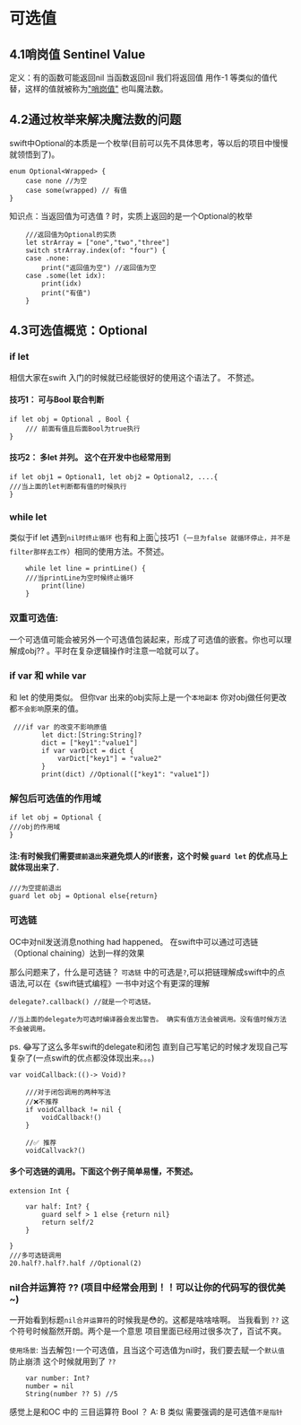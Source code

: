 # 可选值

##  4.1哨岗值 Sentinel Value
定义：有的函数可能返回nil 当函数返回nil 我们将返回值 用作-1 等类似的值代替，这样的值就被称为["哨岗值"](https://en.wikipedia.org/wiki/Sentinel_value) 也叫魔法数。



## 4.2通过枚举来解决魔法数的问题
swift中Optional的本质是一个枚举(目前可以先不具体思考，等以后的项目中慢慢就领悟到了)。

    enum Optional<Wrapped> {
        case none //为空
        case some(wrapped) // 有值
    }
    

知识点：当返回值为可选值 ? 时，实质上返回的是一个Optional的枚举

        ///返回值为Optional的实质
        let strArray = ["one","two","three"]
        switch strArray.index(of: "four") {
        case .none:
            print("返回值为空") //返回值为空
        case .some(let idx):
            print(idx)
            print("有值")
        }

## 4.3可选值概览：Optional

### if let  
相信大家在swift 入门的时候就已经能很好的使用这个语法了。 不赘述。

#### 技巧1： 可与Bool 联合判断
    if let obj = Optional , Bool {
        /// 前面有值且后面Bool为true执行
    }

#### 技巧2： 多let 并列。 这个在开发中也经常用到

    if let obj1 = Optional1, let obj2 = Optional2, ....{
    ///当上面的let判断都有值的时候执行
    }


### while let 
类似于if let 遇到```nil时终止循环```
也有和上面👆技巧1（```一旦为false 就循环停止，并不是filter那样去工作```）相同的使用方法。不赘述。
      
        while let line = printLine() {
        ///当printLine为空时候终止循环
            print(line)
        }


### 双重可选值:
一个可选值可能会被另外一个可选值包装起来，形成了可选值的嵌套。你也可以理解成obj?? 。平时在复杂逻辑操作时注意一哈就可以了。

### if var 和 while var
和 let 的使用类似。 但你var 出来的obj实际上是一个```本地副本```  你对obj做任何更改都```不会影响```原来的值。
 
     ///if var 的改变不影响原值
            let dict:[String:String]?
            dict = ["key1":"value1"]
            if var varDict = dict {
                varDict["key1"] = "value2"
            }
            print(dict) //Optional(["key1": "value1"])


### 解包后可选值的作用域
    if let obj = Optional {
    ///obj的作用域
    }

#### 注:有时候我们需要```提前退出```来避免烦人的if嵌套，这个时候 ```guard let``` 的优点马上就体现出来了.

    ///为空提前退出
    guard let obj = Optional else{return}



### 可选链
OC中对nil发送消息nothing had happened。 在swift中可以通过可选链（Optional chaining）达到一样的效果

那么问题来了，什么是可选链？
```可选链``` 中的可选是```?```,可以把链理解成swift中的点语法,可以在《swift链式编程》一书中对这个有更深的理解

    delegate?.callback() //就是一个可选链。

    //当上面的delegate为可选时编译器会发出警告。 确实有值方法会被调用。没有值时候方法不会被调用。
    
   
   ps. 😂写了这么多年swift的delegate和闭包 直到自己写笔记的时候才发现自己写复杂了(一点swift的优点都没体现出来。。。)
   
    var voidCallback:(()-> Void)?
        
        ///对于闭包调用的两种写法
        //❌不推荐
        if voidCallback != nil {
            voidCallback!()
        }
        
        //✅ 推荐
        voidCallvack?()
        

#### 多个可选链的调用。下面这个例子简单易懂，不赘述。

    extension Int {
        
        var half: Int? {
            guard self > 1 else {return nil}
            return self/2
        }
        
    }
    ///多可选链调用
    20.half?.half?.half //Optional(2)


### nil合并运算符 ??   (项目中经常会用到！！可以让你的代码写的很优美~)
一开始看到标题```nil合并运算符```的时候我是😳的。这都是啥啥啥啊。   当我看到 ```??``` 这个符号时候豁然开朗。两个是一个意思 项目里面已经用过很多次了，百试不爽。
 
```使用场景```:  当去解包```!```一个可选值，且当这个可选值为nil时，我们要去赋一个```默认值```防止崩溃  这个时候就用到了 ```??```   

        var number: Int?
        number = nil
        String(number ?? 5) //5 

感觉上是和OC 中的 三目运算符 Bool ？ A: B 类似
需要强调的是可选值```不是指针```


